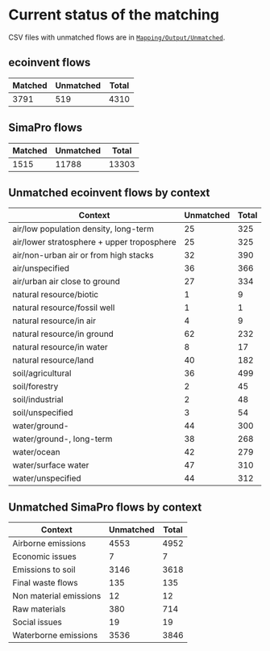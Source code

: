 # Current status of the matching

CSV files with unmatched flows are in [`Mapping/Output/Unmatched`](https://github.com/brightway-lca/simapro_ecoinvent_elementary_flows/tree/main/Mapping/Output/Unmatched).

## ecoinvent flows

| Matched | Unmatched | Total |
| --- | --- | --- |
| 3791 | 519 | 4310 |

## SimaPro flows

| Matched | Unmatched | Total |
| --- | --- | --- |
| 1515 | 11788 | 13303 |

## Unmatched ecoinvent flows by context

| Context | Unmatched | Total |
| --- | --- | --- |
| air/low population density, long-term | 25 | 325 |
| air/lower stratosphere + upper troposphere | 25 | 325 |
| air/non-urban air or from high stacks | 32 | 390 |
| air/unspecified | 36 | 366 |
| air/urban air close to ground | 27 | 334 |
| natural resource/biotic | 1 | 9 |
| natural resource/fossil well | 1 | 1 |
| natural resource/in air | 4 | 9 |
| natural resource/in ground | 62 | 232 |
| natural resource/in water | 8 | 17 |
| natural resource/land | 40 | 182 |
| soil/agricultural | 36 | 499 |
| soil/forestry | 2 | 45 |
| soil/industrial | 2 | 48 |
| soil/unspecified | 3 | 54 |
| water/ground- | 44 | 300 |
| water/ground-, long-term | 38 | 268 |
| water/ocean | 42 | 279 |
| water/surface water | 47 | 310 |
| water/unspecified | 44 | 312 |


## Unmatched SimaPro flows by context

| Context | Unmatched | Total |
| --- | --- | --- |
| Airborne emissions | 4553 | 4952 |
| Economic issues | 7 | 7 |
| Emissions to soil | 3146 | 3618 |
| Final waste flows | 135 | 135 |
| Non material emissions | 12 | 12 |
| Raw materials | 380 | 714 |
| Social issues | 19 | 19 |
| Waterborne emissions | 3536 | 3846 |
